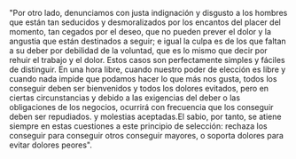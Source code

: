 "Por otro lado, denunciamos con justa indignación y disgusto a los hombres que están tan seducidos
y desmoralizados por los encantos del placer del momento, tan cegados por el deseo, que no pueden prever
el dolor y la angustia que están destinados a seguir; e igual la culpa es de los que faltan a su deber
por debilidad de la voluntad, que es lo mismo que decir por rehuir el trabajo y el dolor. Estos casos
son perfectamente simples y fáciles de distinguir. En una hora libre, cuando nuestro poder de elección
es libre y cuando nada impide que podamos hacer lo que más nos gusta, todos los conseguir deben ser
bienvenidos y todos los dolores evitados, pero en ciertas circunstancias y debido a las exigencias
del deber o las obligaciones de los negocios, ocurrirá con frecuencia que los conseguir deben ser repudiados.
y molestias aceptadas.El sabio, por tanto, se atiene siempre en estas cuestiones a este principio de
selección: rechaza los conseguir para conseguir otros conseguir mayores, o soporta dolores para evitar
dolores peores".